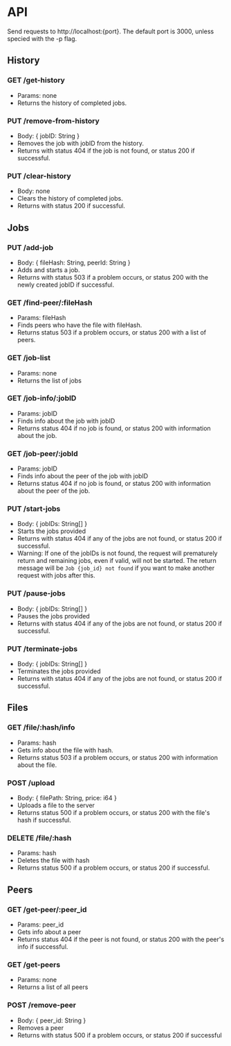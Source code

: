 # API

Send requests to http://localhost:{port}. The default port is 3000, unless specied with the -p flag.

## History
### GET /get-history
- Params: none
- Returns the history of completed jobs.

### PUT /remove-from-history
- Body: { jobID: String }
- Removes the job with jobID from the history.
- Returns with status 404 if the job is not found, or status 200 if successful.

### PUT /clear-history
- Body: none
- Clears the history of completed jobs.
- Returns with status 200 if successful.


## Jobs
### PUT /add-job
- Body: { fileHash: String, peerId: String }
- Adds and starts a job.
- Returns with status 503 if a problem occurs, or status 200 with the newly created jobID if successful.

### GET /find-peer/:fileHash
- Params: fileHash
- Finds peers who have the file with fileHash.
- Returns status 503 if a problem occurs, or status 200 with a list of peers.

### GET /job-list
- Params: none
- Returns the list of jobs

### GET /job-info/:jobID
- Params: jobID
- Finds info about the job with jobID
- Returns status 404 if no job is found, or status 200 with information about the job.

### GET /job-peer/:jobId
- Params: jobID
- Finds info about the peer of the job with jobID
- Returns status 404 if no job is found, or status 200 with information about the peer of the job.

### PUT /start-jobs
- Body: { jobIDs: String[] }
- Starts the jobs provided
- Returns with status 404 if any of the jobs are not found, or status 200 if successful.
- Warning: If one of the jobIDs is not found, the request will prematurely return and remaining jobs, even if valid, will not be started. The return message will be `Job {job_id} not found` if you want to make another request with jobs after this.

### PUT /pause-jobs
- Body: { jobIDs: String[] }
- Pauses the jobs provided
- Returns with status 404 if any of the jobs are not found, or status 200 if successful.

### PUT /terminate-jobs
- Body: { jobIDs: String[] }
- Terminates the jobs provided
- Returns with status 404 if any of the jobs are not found, or status 200 if successful.


## Files
### GET /file/:hash/info
- Params: hash
- Gets info about the file with hash.
- Returns status 503 if a problem occurs, or status 200 with information about the file.

### POST /upload
- Body: { filePath: String, price: i64 }
- Uploads a file to the server
- Returns status 500 if a problem occurs, or status 200 with the file's hash if successful.


### DELETE /file/:hash
- Params: hash
- Deletes the file with hash
- Returns status 500 if a problem occurs, or status 200 if successful.


## Peers
### GET /get-peer/:peer_id
- Params: peer_id
- Gets info about a peer
- Returns status 404 if the peer is not found, or status 200 with the peer's info if successful.

### GET /get-peers
- Params: none
- Returns a list of all peers

### POST /remove-peer
- Body: { peer_id: String }
- Removes a peer
- Returns with status 500 if a problem occurs, or status 200 if successful
